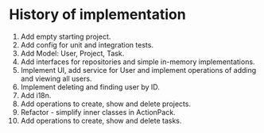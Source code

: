 History of implementation
=========================

1. Add empty starting project.
2. Add config for unit and integration tests.
3. Add Model: User, Project, Task.
4. Add interfaces for repositories and simple in-memory implementations.
5. Implement UI, add service for User and implement operations of adding and viewing all users.
6. Implement deleting and finding user by ID.
7. Add i18n.
8. Add operations to create, show and delete projects.
9. Refactor - simplify inner classes in ActionPack.
10. Add operations to create, show and delete tasks.
